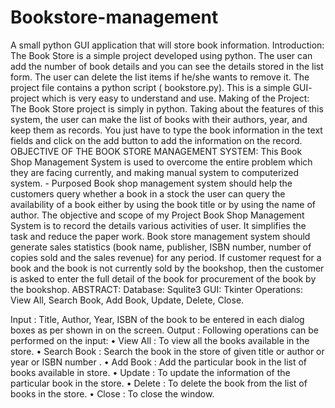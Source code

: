 # Bookstore-management
A small python GUI application that will store book information.
Introduction:
The Book Store is a simple project developed using python. The user can add the number of book details and you can see the details stored in the list form. The user can delete the list items if he/she wants to remove it. The project file contains a python script ( bookstore.py). This is a simple GUI- project which is very easy to understand and use. 
Making of the Project:
The Book Store project is simply in python. Taking about the features of this system, the user can make the list of books with their authors, year, and keep them as records. You just have to type the book information in the text fields and click on the add button to add the information on the record.
OBJECTIVE OF THE BOOK STORE MANAGEMENT SYSTEM:
This Book Shop Management System is used to overcome the entire problem which they are facing currently, and making manual system to computerized system. -
Purposed Book shop management system should help the customers query whether a book in a stock the user can query the availability of a book either by using the book title or by using the name of author. The objective and scope of my Project Book Shop Management System is to record the details various activities of user. It simplifies the task and reduce the paper work. Book store management system should generate sales statistics (book name, publisher, ISBN number, number of copies sold and the sales revenue) for any period.
If customer request for a book and the book is not currently sold by the bookshop, then the customer is asked to enter the full detail of the book for procurement of the book by the bookshop. 
ABSTRACT:
Database:	Squlite3
GUI:	Tkinter
Operations:	View All, Search Book, Add Book, Update, Delete, Close.

Input : Title, Author, Year, ISBN of the book to be entered in each dialog boxes as per shown in on the screen.
Output : Following operations can be performed on the input:
•	View All : To view all the books available in the store.
•	Search Book : Search the book in the store of given title or author or year or ISBN number .
•	Add Book : Add the particular book in the list of books available in store.
•	Update : To update the information of the particular book  in the store. 
•	Delete : To delete the book from the list of books in the store.
•	 Close : To close the window.
